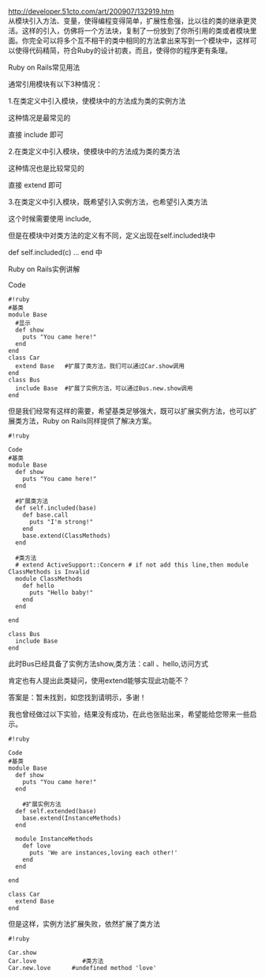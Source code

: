 http://developer.51cto.com/art/200907/132919.htm  
从模块引入方法、变量，使得编程变得简单，扩展性愈强，比以往的类的继承更灵活。这样的引入，仿佛将一个方法块，复制了一份放到了你所引用的类或者模块里面。你完全可以将多个互不相干的类中相同的方法拿出来写到一个模块中，这样可以使得代码精简，符合Ruby的设计初衷，而且，使得你的程序更有条理。

Ruby on Rails常见用法

通常引用模块有以下3种情况：

1.在类定义中引入模块，使模块中的方法成为类的实例方法

这种情况是最常见的

直接 include 即可

2.在类定义中引入模块，使模块中的方法成为类的类方法

这种情况也是比较常见的

直接 extend 即可

3.在类定义中引入模块，既希望引入实例方法，也希望引入类方法

这个时候需要使用 include,

但是在模块中对类方法的定义有不同，定义出现在self.included块中

def self.included(c) ... end 中

Ruby on Rails实例讲解

Code


```
#!ruby
#基类  
module Base  
  #显示  
  def show  
    puts "You came here!"  
  end  
end  
class Car  
  extend Base   #扩展了类方法，我们可以通过Car.show调用  
end  
class Bus  
  include Base  #扩展了实例方法，可以通过Bus.new.show调用  
end 
```
但是我们经常有这样的需要，希望基类足够强大，既可以扩展实例方法，也可以扩展类方法，Ruby on Rails同样提供了解决方案。  


```
#!ruby

Code  
#基类  
module Base  
  def show  
    puts "You came here!"  
  end  
 
  #扩展类方法  
  def self.included(base)  
    def base.call  
      puts "I'm strong!"  
    end  
    base.extend(ClassMethods)  
  end  
 
  #类方法  
  # extend ActiveSupport::Concern # if not add this line,then module ClassMethods is Invalid
  module ClassMethods  
    def hello  
      puts "Hello baby!"  
    end  
  end  
     
end  
 
class Bus  
  include Base  
end 
```

此时Bus已经具备了实例方法show,类方法：call 、hello,访问方式  

肯定也有人提出此类疑问，使用extend能够实现此功能不？

答案是：暂未找到，如您找到请明示，多谢！

我也曾经做过以下实验，结果没有成功，在此也张贴出来，希望能给您带来一些启示。  


```
#!ruby

Code  
#基类  
module Base  
  def show  
    puts "You came here!"  
  end  
    
    #扩展实例方法  
  def self.extended(base)  
    base.extend(InstanceMethods)  
  end  
 
  module InstanceMethods  
    def love  
      puts 'We are instances,loving each other!'  
    end  
  end  
 
end  
 
class Car  
  extend Base  
end 

```  

但是这样，实例方法扩展失败，依然扩展了类方法  


```
#!ruby

Car.show  
Car.love             #类方法  
Car.new.love      #undefined method 'love'  
```


